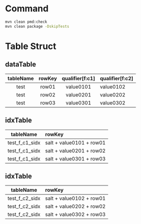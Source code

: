 # Command

```bash
mvn clean pmd:check
mvn clean package -DskipTests
```


# Table Struct

## dataTable

tableName | rowKey | qualifier[f:c1] | qualifier[f:c2]       
:--------:|:------:|:-------------:|:---------
test      | row01  |   value0101   |   value0102
test      | row02  |   value0201   |   value0202
test      | row03  |   value0301   |   value0302

## idxTable

tableName      | rowKey
:-------------:|:----------------
test_f_c1_sidx | salt + value0101 + row01
test_f_c1_sidx | salt + value0201 + row02
test_f_c1_sidx | salt + value0301 + row03

## idxTable

tableName      | rowKey
:-------------:|:----------------
test_f_c2_sidx | salt + value0102 + row01
test_f_c2_sidx | salt + value0202 + row02
test_f_c2_sidx | salt + value0302 + row03
